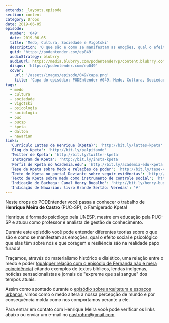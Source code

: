 ```yaml
---
extends: _layouts.episode
section: content
category: Drops
date: 2019-06-05
episode:
  number: '049'
  date: 2019-06-05
  title: 'Medo, Cultura, Sociedade e Vigotski'
  description: 'O que são e como se manifestam as emoções, qual o efeito social e psicológico que elas têm sobre nós e que coragem e resiliência são na realidade papo furado.'
  guid: 'https://podentender.com/ep049'
  audioStrategy: blubrry
  audioUrl: https://media.blubrry.com/podentender/p/content.blubrry.com/podentender/PODEntender_49.mp3
  disqus: 'https://podentender.com/ep049'
  cover:
    url: '/assets/images/episode/049/capa.png'
    title: 'Capa do episódio: PODEntender #049, Medo, Cultura, Sociedade e Vigotski'
tags:
  - medo
  - cultura
  - sociedade
  - vigotski
  - psicologia
  - sociologia
  - puc
  - pucsp
  - kpeta
  - dalton
  - nawarian
links:
  'Currículo Lattes de Henrique (Kpeta)': 'http://bit.ly/lattes-kpeta'
  'Blog do Kpeta': 'http://bit.ly/palpitando'
  'Twitter de Kpeta': 'http://bit.ly/twitter-kpeta'
  'Instagram de Kpeta': 'http://bit.ly/insta-kpeta'
  'Perfil de Kpeta no Academia.edu': 'http://bit.ly/academia-edu-kpeta'
  'Tese de Kpeta sobre Medo e relações de poder': 'http://bit.ly/tese-vigotski'
  'Texto de Kpeta no portal Deviante sobre seguir evidências': 'http://bit.ly/deviante-kpeta-evidencias'
  'Texto de Kpeta sobre medo como instrumento de controle social': 'http://bit.ly/deviante-kpeta-medo'
  'Indicação de Bachega: Canal Henry Bugalho': 'http://bit.ly/henry-bugalho'
  'Indicação de Nawarian: livro Grande Sertão: Veredas': '#'
---
```


Neste drops do PODEntender você passa a conhecer o trabalho de **Henrique Meira de Castro** (PUC-SP), o Famigerado
Kpeta!

Henrique é formado psicólogo pela UNESP, mestre em educação pela PUC-SP e atuou como professor e analista de gestão de
conhecimento.

Durante este episódio você pode entender diferentes teorias sobre o que são e como se manifestam as emoções,
qual o efeito social e psicológico que elas têm sobre nós e que coragem e resiliência são na realidade papo
furado!

Traçamos, através do materialismo histórico e dialético, uma relação entre o medo e poder
([qualquer relação com o episódio de Fernanda não é mera coincidência](/episodio/048-sobre-medo-e-vergonha-como-barreiras-para-superar-a-violencia-domestica-de-genero/))
citando exemplos de textos bíblicos, lendas indígenas, notícias sensacionalistas e jornais de "expreme que sai
sangue" dos tempos atuais.

Assim como apontado durante o [episódio sobre arquitetura e espaços urbanos](/episodio/045-sobre-mulheres-arquitetura-e-espacos-urbanos-opodcastedelas2019),
vimos como o medo altera a nossa percepção de mundo e por consequência molda como nos comportamos perante a ele.

Para entrar em contato com Henrique Meira você pode verificar os links abaixo ou enviar um e-mail no [castrohm@gmail.com](mailto:castrohm@gmail.com).
